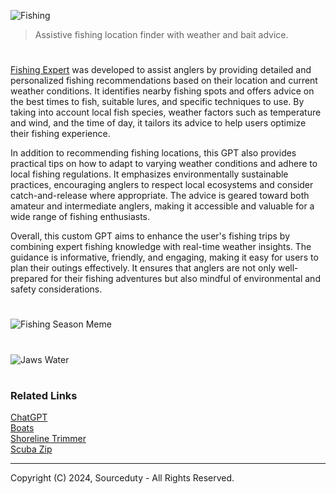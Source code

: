 ![Fishing](https://github.com/user-attachments/assets/61dc6be8-180c-4a3c-938d-709a9f0c7464)

> Assistive fishing location finder with weather and bait advice.

#

[Fishing Expert](https://chatgpt.com/g/g-LghRwjwYY-fishing-expert) was developed to assist anglers by providing detailed and personalized fishing recommendations based on their location and current weather conditions. It identifies nearby fishing spots and offers advice on the best times to fish, suitable lures, and specific techniques to use. By taking into account local fish species, weather factors such as temperature and wind, and the time of day, it tailors its advice to help users optimize their fishing experience.

In addition to recommending fishing locations, this GPT also provides practical tips on how to adapt to varying weather conditions and adhere to local fishing regulations. It emphasizes environmentally sustainable practices, encouraging anglers to respect local ecosystems and consider catch-and-release where appropriate. The advice is geared toward both amateur and intermediate anglers, making it accessible and valuable for a wide range of fishing enthusiasts.

Overall, this custom GPT aims to enhance the user's fishing trips by combining expert fishing knowledge with real-time weather insights. The guidance is informative, friendly, and engaging, making it easy for users to plan their outings effectively. It ensures that anglers are not only well-prepared for their fishing adventures but also mindful of environmental and safety considerations.

#

![Fishing Season Meme](https://github.com/user-attachments/assets/b68123a2-2741-4e0e-85e5-90fea2c9f1f7)

#

![Jaws Water](https://github.com/user-attachments/assets/b268f7c3-9cd3-449e-b150-96bc47d6747d)

#
### Related Links

[ChatGPT](https://github.com/sourceduty/ChatGPT)
<br>
[Boats](https://github.com/sourceduty/Boats)
<br>
[Shoreline Trimmer](https://github.com/sourceduty/Shoreline_Trimmer)
<br>
[Scuba Zip](https://github.com/sourceduty/Scuba_Zip)

***
Copyright (C) 2024, Sourceduty - All Rights Reserved.
